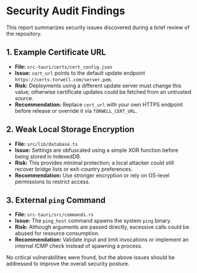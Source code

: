 # Security Audit Findings

This report summarizes security issues discovered during a brief review of the repository.

## 1. Example Certificate URL
- **File:** `src-tauri/certs/cert_config.json`
- **Issue:** `cert_url` points to the default update endpoint `https://certs.torwell.com/server.pem`.
- **Risk:** Deployments using a different update server must change this value; otherwise certificate updates could be fetched from an untrusted source.
- **Recommendation:** Replace `cert_url` with your own HTTPS endpoint before release or override it via `TORWELL_CERT_URL`.

## 2. Weak Local Storage Encryption
- **File:** `src/lib/database.ts`
- **Issue:** Settings are obfuscated using a simple XOR function before being stored in IndexedDB.
- **Risk:** This provides minimal protection; a local attacker could still recover bridge lists or exit-country preferences.
- **Recommendation:** Use stronger encryption or rely on OS-level permissions to restrict access.

## 3. External `ping` Command
- **File:** `src-tauri/src/commands.rs`
- **Issue:** The `ping_host` command spawns the system `ping` binary.
- **Risk:** Although arguments are passed directly, excessive calls could be abused for resource consumption.
- **Recommendation:** Validate input and limit invocations or implement an internal ICMP check instead of spawning a process.

No critical vulnerabilities were found, but the above issues should be addressed to improve the overall security posture.

